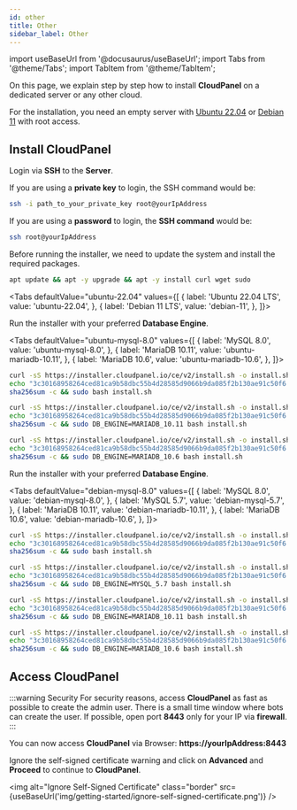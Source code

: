 ```yaml
---
id: other
title: Other
sidebar_label: Other
---
```


import useBaseUrl from '@docusaurus/useBaseUrl';
import Tabs from '@theme/Tabs';
import TabItem from '@theme/TabItem';

On this page, we explain step by step how to install **CloudPanel** on a dedicated server or any other cloud. <br />

For the installation, you need an empty server with [Ubuntu 22.04](../../requirements) or [Debian 11](../../requirements) with root access.

## Install CloudPanel

Login via **SSH** to the **Server**.

If you are using a **private key** to login, the SSH command would be:

```bash
ssh -i path_to_your_private_key root@yourIpAddress
```

If you are using a **password** to login, the **SSH command** would be:

```bash
ssh root@yourIpAddress
```

Before running the installer, we need to update the system and install the required packages.

```bash
apt update && apt -y upgrade && apt -y install curl wget sudo
```

<Tabs
defaultValue="ubuntu-22.04"
values={[
{ label: 'Ubuntu 22.04 LTS', value: 'ubuntu-22.04', },
{ label: 'Debian 11 LTS', value: 'debian-11', },
]}>
<TabItem value="ubuntu-22.04">

Run the installer with your preferred **Database Engine**.

<Tabs
defaultValue="ubuntu-mysql-8.0"
values={[
{ label: 'MySQL 8.0', value: 'ubuntu-mysql-8.0', },
{ label: 'MariaDB 10.11', value: 'ubuntu-mariadb-10.11', },
{ label: 'MariaDB 10.6', value: 'ubuntu-mariadb-10.6', },
]}>
<TabItem value="ubuntu-mysql-8.0">

```bash
curl -sS https://installer.cloudpanel.io/ce/v2/install.sh -o install.sh; \
echo "3c30168958264ced81ca9b58dbc55b4d28585d9066b9da085f2b130ae91c50f6 install.sh" | \
sha256sum -c && sudo bash install.sh
```

</TabItem>
<TabItem value="ubuntu-mariadb-10.11">

```bash
curl -sS https://installer.cloudpanel.io/ce/v2/install.sh -o install.sh; \
echo "3c30168958264ced81ca9b58dbc55b4d28585d9066b9da085f2b130ae91c50f6 install.sh" | \
sha256sum -c && sudo DB_ENGINE=MARIADB_10.11 bash install.sh
```

</TabItem>
<TabItem value="ubuntu-mariadb-10.6">

```bash
curl -sS https://installer.cloudpanel.io/ce/v2/install.sh -o install.sh; \
echo "3c30168958264ced81ca9b58dbc55b4d28585d9066b9da085f2b130ae91c50f6 install.sh" | \
sha256sum -c && sudo DB_ENGINE=MARIADB_10.6 bash install.sh
```

</TabItem>
</Tabs>

</TabItem>
<TabItem value="debian-11">

Run the installer with your preferred **Database Engine**.

<Tabs
defaultValue="debian-mysql-8.0"
values={[
{ label: 'MySQL 8.0', value: 'debian-mysql-8.0', },
{ label: 'MySQL 5.7', value: 'debian-mysql-5.7', },
{ label: 'MariaDB 10.11', value: 'debian-mariadb-10.11', },
{ label: 'MariaDB 10.6', value: 'debian-mariadb-10.6', },
]}>
<TabItem value="debian-mysql-8.0">

```bash
curl -sS https://installer.cloudpanel.io/ce/v2/install.sh -o install.sh; \
echo "3c30168958264ced81ca9b58dbc55b4d28585d9066b9da085f2b130ae91c50f6 install.sh" | \
sha256sum -c && sudo bash install.sh
```

</TabItem>
<TabItem value="debian-mysql-5.7">

```bash
curl -sS https://installer.cloudpanel.io/ce/v2/install.sh -o install.sh; \
echo "3c30168958264ced81ca9b58dbc55b4d28585d9066b9da085f2b130ae91c50f6 install.sh" | \
sha256sum -c && sudo DB_ENGINE=MYSQL_5.7 bash install.sh
```

</TabItem>
<TabItem value="debian-mariadb-10.11">

```bash
curl -sS https://installer.cloudpanel.io/ce/v2/install.sh -o install.sh; \
echo "3c30168958264ced81ca9b58dbc55b4d28585d9066b9da085f2b130ae91c50f6 install.sh" | \
sha256sum -c && sudo DB_ENGINE=MARIADB_10.11 bash install.sh
```

</TabItem>
<TabItem value="debian-mariadb-10.6">

```bash
curl -sS https://installer.cloudpanel.io/ce/v2/install.sh -o install.sh; \
echo "3c30168958264ced81ca9b58dbc55b4d28585d9066b9da085f2b130ae91c50f6 install.sh" | \
sha256sum -c && sudo DB_ENGINE=MARIADB_10.6 bash install.sh
```

</TabItem>
</Tabs>

</TabItem>
</Tabs>

## Access CloudPanel

:::warning Security
For security reasons, access **CloudPanel** as fast as possible to create the admin user. There is a small time window where bots can create the user.
If possible, open port **8443** only for your IP via **firewall**.
:::

You can now access **CloudPanel** via Browser: **https://yourIpAddress:8443**

Ignore the self-signed certificate warning and click on **Advanced** and **Proceed** to continue to **CloudPanel**.

<img alt="Ignore Self-Signed Certificate" class="border" src={useBaseUrl('img/getting-started/ignore-self-signed-certificate.png')} />
